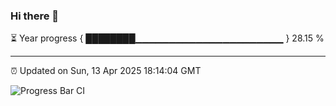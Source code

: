 ### Hi there 👋

⏳ Year progress { ████████▁▁▁▁▁▁▁▁▁▁▁▁▁▁▁▁▁▁▁▁▁▁ } 28.15 %

---

⏰ Updated on Sun, 13 Apr 2025 18:14:04 GMT

![Progress Bar CI](https://github.com/Shyam-Makwana/GitHub-Actions-Demo/workflows/Progress%20Bar%20CI/badge.svg)

